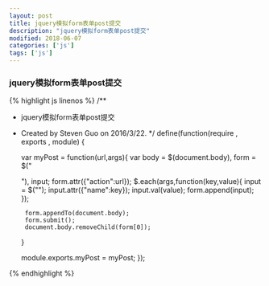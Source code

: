 ```yaml
---
layout: post
title: jquery模拟form表单post提交
description: "jquery模拟form表单post提交"
modified: 2018-06-07
categories: ['js']
tags: ['js']
---
```



### jquery模拟form表单post提交
{% highlight js linenos %}
/**
 * jquery模拟form表单post提交
 * Created by Steven Guo on 2016/3/22.
 */
define(function(require , exports , module) {

    var myPost = function(url,args){
        var body = $(document.body),
            form = $("<form method='post'></form>"),
            input;
        form.attr({"action":url});
        $.each(args,function(key,value){
            input = $("<input type='hidden'>");
            input.attr({"name":key});
            input.val(value);
            form.append(input);
        });

        form.appendTo(document.body);
        form.submit();
        document.body.removeChild(form[0]);
    }

    module.exports.myPost = myPost;
});

{% endhighlight %}
